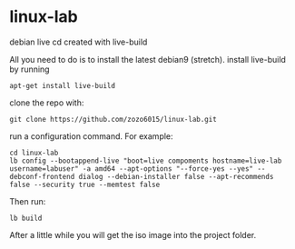 # linux-lab
debian live cd created with live-build


All you need to do is to install the latest debian9 (stretch).
install live-build by running

    apt-get install live-build
    
clone the repo with:

    git clone https://github.com/zozo6015/linux-lab.git
    
run a configuration command. For example:

    cd linux-lab
    lb config --bootappend-live "boot=live compoments hostname=live-lab username=labuser" -a amd64 --apt-options "--force-yes --yes" --debconf-frontend dialog --debian-installer false --apt-recommends false --security true --memtest false 

Then run:

    lb build
  
After a little while you will get the iso image into the project folder. 

